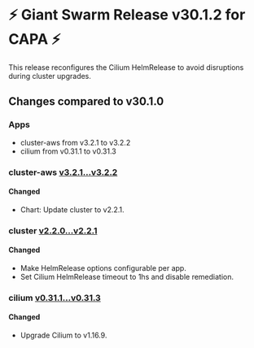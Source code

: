 # :zap: Giant Swarm Release v30.1.2 for CAPA :zap:

This release reconfigures the Cilium HelmRelease to avoid disruptions during cluster upgrades.

## Changes compared to v30.1.0

### Apps

- cluster-aws from v3.2.1 to v3.2.2
- cilium from v0.31.1 to v0.31.3

### cluster-aws [v3.2.1...v3.2.2](https://github.com/giantswarm/cluster-aws/compare/v3.2.1...v3.2.2)

#### Changed

- Chart: Update cluster to v2.2.1.

### cluster [v2.2.0...v2.2.1](https://github.com/giantswarm/cluster/compare/v2.2.0...v2.2.1)

#### Changed

- Make HelmRelease options configurable per app.
- Set Cilium HelmRelease timeout to 1hs and disable remediation.

### cilium [v0.31.1...v0.31.3](https://github.com/giantswarm/cilium-app/compare/v0.31.1...v0.31.3)

#### Changed

- Upgrade Cilium to v1.16.9.


